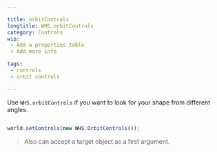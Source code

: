 ```yaml
---

title: orbitControls
longtitle: WHS.orbitControls
category: Controls
wip: 
 - Add a properties table
 - Add more info

tags:
 - controls
 - orbit controls

---
```


Use `WHS.orbitControls` if you want to look for your shape from different angles.

```javascript

world.setControls(new WHS.OrbitControls());

```

> Also can accept a target object as a first argument.
